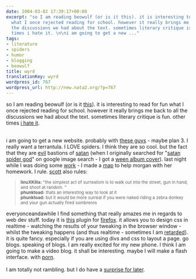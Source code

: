 ```yaml
---
date: 2004-03-02 17:39:17+00:00
excerpt: "so I am reading beowulf (or is it this). it is interesting to read for fun
  what I once rejected reading for school. however it really brings me back to all
  the discussions we had about the text. sometimes literary critique is fun. other
  times i hate it. \n\ni am going to get a new ..."
tags:
- literature
- spiders
- humor
- blogging
- beowulf
title: wyrd
translationKey: wyrd
wordpress_id: 767
wordpress_url: http://new.nata2.org/?p=767
---
```


so I am reading beowulf (or is it <a href="http://anusf.anu.edu.au/wyrd/">this</a>). it is interesting to read for fun what I once rejected reading for school. however it really brings me back to all the discussions we had about the text. sometimes literary critique is fun. other times <a href="http://www.flipmark.com/testing/art/literary.jpg">i hate it</a>. <br/><br/>

i am going to get a new website. probably with <a href="http://station51.net/~bill/s51/site/html/">these guys</a> - maybe plan 3. I really want a terrantula. I LOVE spiders. I think they are so cool. but the fact that they are <a href="http://www.thesun.co.uk/article/0,,2-2004092008,00.html">evil</a> bastions of <a href="http://www.tldm.org/Bayside/Messages/bm730805.htm">satan</a> (when I originally searched for "<a href="http://images.google.com/images?hl=en&lr=&ie=UTF-8&oe=UTF-8&safe=off&q=satan+spider+god&sa=N&tab=wi">satan spider god</a>" on google image search - I got a <a href="http://images.google.com/imgres?imgurl=images.amazon.com/images/P/B00005NNFH.01.TZZZZZZZ.jpg&imgrefurl=http://www.amazon.com/exec/obidos/tg/browse/-/603182&h=65&w=65&sz=2&tbnid=5sOKBRxqbmQJ:&tbnh=64&tbnw=64&prev=/images%3Fq%3Dsatan%2Bspider%2Bgod%26hl%3Den%26lr%3D%26ie%3DUTF-8%26oe%3DUTF-8%26safe%3Doff%26sa%3DN">ween album cover</a>). last night while I was doing some <a href="http://www.versionfest.org">work</a> - I made a <a href="https://web.archive.org/web/20030814003134/http://www.nata2.info//pictures/Incoming/map_for_morgan.jpg">map</a> to help morgan with her homework. I rule. <a href="http://www.scottv.org">scott</a> also rules:

<blockquote><small>
<b>linuXKilla:</b> "the simplest act of surrealism is to walk out into the street, gun in hand, and shoot at random. "<br/>
<b>phunktoad:</b> thats an interesting way to look at it<br/>
<b>phunktoad:</b> but it would be more surreal if you were naked riding a zebra donkey and your gun actually fired sombreros<br/></small>
</blockquote>
everyonceandawhile I find something that really amazes me in regards to web dev stuff. today it is <a href="http://editcss.mozdev.org/installation.html">this</a> plugin for <a href="http://www.mozilla.org/products/firefox/">firefox</a>. it allows you to design css in realtime - watching the results of your tweaking in the browser window - whilst the tweaking happens (and thus realtime - sometimes I am <a href="https://web.archive.org/web/20030814003134/http://www.nata2.info//humor/bush/11.jpg">retarded</a>). it is quite fancy. especially if you are using divs and css to layout a page. go blogs. speaking of blogs. I am really excited for my new phone. I think I am going to make a video blog. it shall be interesting. maybe I will make a flash interface. with <a href="http://www.transfatty.com/supermodelmeat.html">porn</a>.<br/><br/> I am totally not rambling. but I do have a <a href="http://www.devin.com/transformers/themovie/conv/tm018.jpeg">surprise for later</a>.